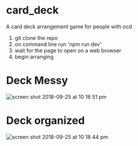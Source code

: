 # card_deck
A card deck arrangement game for people with ocd
1. git clone the repo
2. on command line run 'npm run dev'
3. wait for the page to open on a web browser
4. begin arranging

# Deck Messy
![screen shot 2018-09-25 at 10 18 51 pm](https://user-images.githubusercontent.com/12999962/46061741-80dcd000-c11c-11e8-85b6-b552c90d9753.png)

# Deck organized
![screen shot 2018-09-25 at 10 18 44 pm](https://user-images.githubusercontent.com/12999962/46061736-7f130c80-c11c-11e8-986a-a27433868a20.png)

